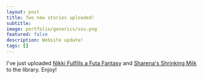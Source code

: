 ```yaml
---
layout: post
title: Two new stories uploaded!
subtitle:
image: portfolio/generics/ssu.png
featured: false
description: Website update!
tags: []
---
```


I've just uploaded [Nikki Fulfills a Futa Fantasy](/stories/Nikki-Fulfills-Futa-Fantasy) and [Sharena's Shrinking Milk](/stories/Sharena-Shrinking-Milk/) to the library. Enjoy!

